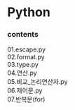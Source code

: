 # Python

<h3>contents</h3>
01.escape.py<br>
02.format.py<br>
03.type.py<br>
04.연산.py<br>
05.비교_논리연산자.py<br>
06.제어문.py<br>
07.반복문(for)<br8
07.반복문(while)<br>
